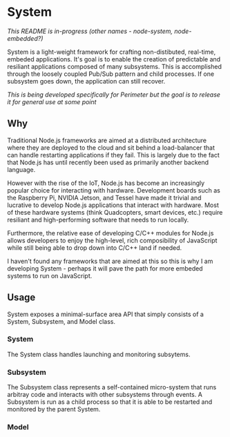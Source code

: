 # System

*This README is in-progress (other names - node-system, node-embedded?)*

System is a light-weight framework for crafting non-distibuted, real-time, embeded applications. It's goal is to enable the creation of predictable and resiliant applications composed of many subsystems. This is accomplished through the loosely coupled Pub/Sub pattern and child processes. If one subsystem goes down, the application can still recover.

*This is being developed specifically for Perimeter but the goal is to release it for general use at some point*

## Why

Traditional Node.js frameworks are aimed at a distributed architecture where they are deployed to the cloud and sit behind a load-balancer that can handle restarting applications if they fail. This is largely due to the fact that Node.js has until recently been used as primarily another backend language.

However with the rise of the IoT, Node.js has become an increasingly popular choice for interacting with hardware. Development boards such as the Raspberry Pi, NVIDIA Jetson, and Tessel have made it trivial and lucrative to develop Node.js applications that interact with hardware. Most of these hardware systems (think Quadcopters, smart devices, etc.) require resiliant and high-performing software that needs to run locally.

Furthermore, the relative ease of developing C/C++ modules for Node.js allows developers to enjoy the high-level, rich composibility of JavaScript while still being able to drop down into C/C++ land if needed.

I haven't found any frameworks that are aimed at this so this is why I am developing System - perhaps it will pave the path for more embeded systems to run on JavaScript.

## Usage

System exposes a minimal-surface area API that simply consists of a System, Subsystem, and Model class.

### System

The System class handles launching and monitoring subsytems.



### Subsystem

The Subsystem class represents a self-contained micro-system that runs arbitray code and interacts with other subsystems through events. A Subsystem is run as a child process so that it is able to be restarted and monitored by the parent System.

### Model